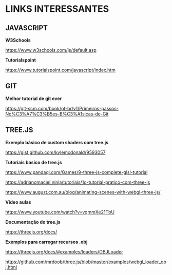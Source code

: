 # LINKS INTERESSANTES

## JAVASCRIPT

**W3Schools**

https://www.w3schools.com/js/default.asp

**Tutorialspoint**

https://www.tutorialspoint.com/javascript/index.htm

## GIT

**Melhor tutorial de git ever**

https://git-scm.com/book/pt-br/v1/Primeiros-passos-No%C3%A7%C3%B5es-B%C3%A1sicas-de-Git

## TREE.JS

**Exemplo básico de custom shaders com tree.js**

https://gist.github.com/kylemcdonald/9593057

**Tutoriais basico de tree.js**

https://www.pandaqi.com/Games/9-three-js-complete-glsl-tutorial

https://adrianomaciel.ninja/tutoriais/1o-tutorial-pratico-com-three-js

https://www.august.com.au/blog/animating-scenes-with-webgl-three-js/

**Video aulas**

https://www.youtube.com/watch?v=vqmmXe21TbU

**Documentação do tree.js**

https://threejs.org/docs/

**Exemplos para carregar recursos .obj**

https://threejs.org/docs/#examples/loaders/OBJLoader

https://github.com/mrdoob/three.js/blob/master/examples/webgl_loader_obj.html
